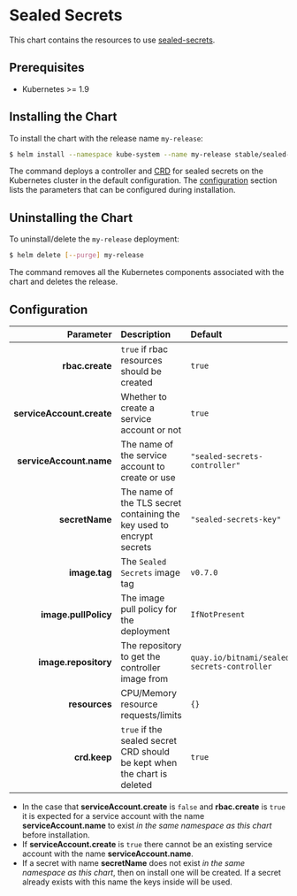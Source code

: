 # Sealed Secrets

This chart contains the resources to use [sealed-secrets](https://github.com/bitnami-labs/sealed-secrets).

## Prerequisites

* Kubernetes >= 1.9

## Installing the Chart

To install the chart with the release name `my-release`:

```bash
$ helm install --namespace kube-system --name my-release stable/sealed-secrets
```

The command deploys a controller and [CRD](https://kubernetes.io/docs/tasks/access-kubernetes-api/custom-resources/custom-resource-definitions/) for sealed secrets on the Kubernetes cluster in the default configuration. The [configuration](#configuration) section lists the parameters that can be configured during installation.

## Uninstalling the Chart

To uninstall/delete the `my-release` deployment:

```bash
$ helm delete [--purge] my-release
```

The command removes all the Kubernetes components associated with the chart and deletes the release.


## Configuration

| Parameter | Description | Default |
|----------:|:------------|:--------|
| **rbac.create** | `true` if rbac resources should be created | `true` |
| **serviceAccount.create** | Whether to create a service account or not | `true` |
| **serviceAccount.name** | The name of the service account to create or use | `"sealed-secrets-controller"` |
| **secretName** | The name of the TLS secret containing the key used to encrypt secrets | `"sealed-secrets-key"` |
| **image.tag** | The `Sealed Secrets` image tag | `v0.7.0` |
| **image.pullPolicy** | The image pull policy for the deployment | `IfNotPresent` |
| **image.repository** | The repository to get the controller image from | `quay.io/bitnami/sealed-secrets-controller` |
| **resources** | CPU/Memory resource requests/limits | `{}` |
| **crd.keep** | `true` if the sealed secret CRD should be kept when the chart is deleted | `true` |

- In the case that **serviceAccount.create** is `false` and **rbac.create** is `true` it is expected for a service account with the name **serviceAccount.name** to exist _in the same namespace as this chart_ before installation.
- If **serviceAccount.create** is `true` there cannot be an existing service account with the name **serviceAccount.name**.
- If a secret with name **secretName** does not exist _in the same namespace as this chart_, then on install one will be created. If a secret already exists with this name the keys inside will be used.

